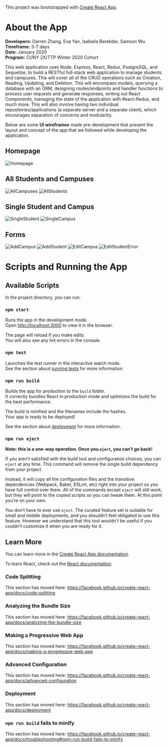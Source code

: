 This project was bootstrapped with [Create React App](https://github.com/facebook/create-react-app).

# About the App

__Developers:__ Darren Zhang, Eva Yan, Isabella Berekdar, Samson Wu <br />
__Timeframe:__ 5-7 days <br /> 
__Date:__ January 2020 <br /> 
__Program:__ CUNY 2X/TTP Winter 2020 Cohort <br /> 

This web application uses Node, Express, React, Redux, PostgreSQL, and Sequelize, to build a RESTful full-stack web application to manage students and campuses. This will cover all of the CRUD operations such as Creation, Reading, Updating, and Deletion. This will encompass models, querying a database with an ORM, designing routes/endpoints and handler functions to process user requests and generate responses, writing out React Components, managing the state of the application with React-Redux, and much more. This will also involve having two individual repositories/applications (a separate server and a separate client), which encourages separation of concerns and modularity. 

Below are some __UI wireframes__ made pre-development that present the layout and concept of the app that we followed while developing the application.

## Homepage
![Homepage](https://i.imgur.com/1cfVAut.png)

## All Students and Campuses 
![AllCampuses](https://i.imgur.com/CRbgMEv.png)
![AllStudents](https://i.imgur.com/FOshOnG.png)

## Single Student and Campus
![SingleStudent](https://i.imgur.com/Y8V0SUi.png)
![SingleCampus](https://i.imgur.com/WE20YJU.png)

## Forms
![AddCampus](https://i.imgur.com/PN64gzl.png)
![AddStudent](https://i.imgur.com/gjslxlZ.png)
![EditCampus](https://i.imgur.com/NxmHGGR.png)
![EditStudentError](https://i.imgur.com/k8ZvlL1.png)

# Scripts and Running the App

## Available Scripts

In the project directory, you can run:

### `npm start`

Runs the app in the development mode.<br />
Open [http://localhost:3000](http://localhost:3000) to view it in the browser.

The page will reload if you make edits.<br />
You will also see any lint errors in the console.

### `npm test`

Launches the test runner in the interactive watch mode.<br />
See the section about [running tests](https://facebook.github.io/create-react-app/docs/running-tests) for more information.

### `npm run build`

Builds the app for production to the `build` folder.<br />
It correctly bundles React in production mode and optimizes the build for the best performance.

The build is minified and the filenames include the hashes.<br />
Your app is ready to be deployed!

See the section about [deployment](https://facebook.github.io/create-react-app/docs/deployment) for more information.

### `npm run eject`

**Note: this is a one-way operation. Once you `eject`, you can’t go back!**

If you aren’t satisfied with the build tool and configuration choices, you can `eject` at any time. This command will remove the single build dependency from your project.

Instead, it will copy all the configuration files and the transitive dependencies (Webpack, Babel, ESLint, etc) right into your project so you have full control over them. All of the commands except `eject` will still work, but they will point to the copied scripts so you can tweak them. At this point you’re on your own.

You don’t have to ever use `eject`. The curated feature set is suitable for small and middle deployments, and you shouldn’t feel obligated to use this feature. However we understand that this tool wouldn’t be useful if you couldn’t customize it when you are ready for it.

## Learn More

You can learn more in the [Create React App documentation](https://facebook.github.io/create-react-app/docs/getting-started).

To learn React, check out the [React documentation](https://reactjs.org/).

### Code Splitting

This section has moved here: https://facebook.github.io/create-react-app/docs/code-splitting

### Analyzing the Bundle Size

This section has moved here: https://facebook.github.io/create-react-app/docs/analyzing-the-bundle-size

### Making a Progressive Web App

This section has moved here: https://facebook.github.io/create-react-app/docs/making-a-progressive-web-app

### Advanced Configuration

This section has moved here: https://facebook.github.io/create-react-app/docs/advanced-configuration

### Deployment

This section has moved here: https://facebook.github.io/create-react-app/docs/deployment

### `npm run build` fails to minify

This section has moved here: https://facebook.github.io/create-react-app/docs/troubleshooting#npm-run-build-fails-to-minify
